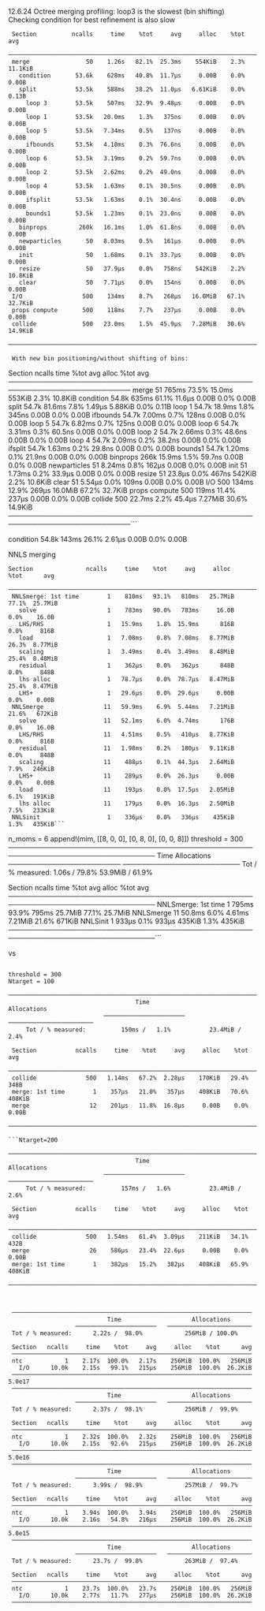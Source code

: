 12.6.24
Octree merging profiling: loop3 is the slowest (bin shifting)
Checking condition for best refinement is also slow

```
 Section          ncalls     time    %tot     avg     alloc    %tot      avg
 ───────────────────────────────────────────────────────────────────────────
 merge                50    1.26s   82.1%  25.3ms    554KiB    2.3%  11.1KiB
   condition       53.6k    628ms   40.8%  11.7μs     0.00B    0.0%    0.00B
   split           53.5k    588ms   38.2%  11.0μs   6.61KiB    0.0%    0.13B
     loop 3        53.5k    507ms   32.9%  9.48μs     0.00B    0.0%    0.00B
     loop 1        53.5k   20.0ms    1.3%   375ns     0.00B    0.0%    0.00B
     loop 5        53.5k   7.34ms    0.5%   137ns     0.00B    0.0%    0.00B
     ifbounds      53.5k   4.10ms    0.3%  76.6ns     0.00B    0.0%    0.00B
     loop 6        53.5k   3.19ms    0.2%  59.7ns     0.00B    0.0%    0.00B
     loop 2        53.5k   2.62ms    0.2%  49.0ns     0.00B    0.0%    0.00B
     loop 4        53.5k   1.63ms    0.1%  30.5ns     0.00B    0.0%    0.00B
     ifsplit       53.5k   1.63ms    0.1%  30.4ns     0.00B    0.0%    0.00B
     bounds1       53.5k   1.23ms    0.1%  23.0ns     0.00B    0.0%    0.00B
   binprops         260k   16.1ms    1.0%  61.8ns     0.00B    0.0%    0.00B
   newparticles       50   8.03ms    0.5%   161μs     0.00B    0.0%    0.00B
   init               50   1.68ms    0.1%  33.7μs     0.00B    0.0%    0.00B
   resize             50   37.9μs    0.0%   758ns    542KiB    2.2%  10.8KiB
   clear              50   7.71μs    0.0%   154ns     0.00B    0.0%    0.00B
 I/O                 500    134ms    8.7%   268μs   16.0MiB   67.1%  32.7KiB
 props compute       500    118ms    7.7%   237μs     0.00B    0.0%    0.00B
 collide             500   23.0ms    1.5%  45.9μs   7.28MiB   30.6%  14.9KiB
 ───────────────────────────────────────────────────────────────────────────```

 With new bin positioning/without shifting of bins:
```
 Section          ncalls     time    %tot     avg     alloc    %tot      avg
 ───────────────────────────────────────────────────────────────────────────
 merge                51    765ms   73.5%  15.0ms    553KiB    2.3%  10.8KiB
   condition       54.8k    635ms   61.1%  11.6μs     0.00B    0.0%    0.00B
   split           54.7k   81.6ms    7.8%  1.49μs   5.88KiB    0.0%    0.11B
     loop 1        54.7k   18.9ms    1.8%   345ns     0.00B    0.0%    0.00B
     ifbounds      54.7k   7.00ms    0.7%   128ns     0.00B    0.0%    0.00B
     loop 5        54.7k   6.82ms    0.7%   125ns     0.00B    0.0%    0.00B
     loop 6        54.7k   3.31ms    0.3%  60.5ns     0.00B    0.0%    0.00B
     loop 2        54.7k   2.66ms    0.3%  48.6ns     0.00B    0.0%    0.00B
     loop 4        54.7k   2.09ms    0.2%  38.2ns     0.00B    0.0%    0.00B
     ifsplit       54.7k   1.63ms    0.2%  29.8ns     0.00B    0.0%    0.00B
     bounds1       54.7k   1.20ms    0.1%  21.9ns     0.00B    0.0%    0.00B
   binprops         266k   15.9ms    1.5%  59.7ns     0.00B    0.0%    0.00B
   newparticles       51   8.24ms    0.8%   162μs     0.00B    0.0%    0.00B
   init               51   1.73ms    0.2%  33.9μs     0.00B    0.0%    0.00B
   resize             51   23.8μs    0.0%   467ns    542KiB    2.2%  10.6KiB
   clear              51   5.54μs    0.0%   109ns     0.00B    0.0%    0.00B
 I/O                 500    134ms   12.9%   269μs   16.0MiB   67.2%  32.7KiB
 props compute       500    119ms   11.4%   237μs     0.00B    0.0%    0.00B
 collide             500   22.7ms    2.2%  45.4μs   7.27MiB   30.6%  14.9KiB
 ───────────────────────────────────────────────────────────────────────────```

 condition       54.8k    143ms   26.1%  2.61μs     0.00B    0.0%    0.00B

NNLS merging
```
Section               ncalls     time    %tot     avg     alloc    %tot      avg
 ────────────────────────────────────────────────────────────────────────────────
 NNLSmerge: 1st time        1    810ms   93.1%   810ms   25.7MiB   77.1%  25.7MiB
   solve                    1    783ms   90.0%   783ms     16.0B    0.0%    16.0B
   LHS/RHS                  1   15.9ms    1.8%  15.9ms      816B    0.0%     816B
   load                     1   7.08ms    0.8%  7.08ms   8.77MiB   26.3%  8.77MiB
   scaling                  1   3.49ms    0.4%  3.49ms   8.48MiB   25.4%  8.48MiB
   residual                 1    362μs    0.0%   362μs      848B    0.0%     848B
   lhs alloc                1   78.7μs    0.0%  78.7μs   8.47MiB   25.4%  8.47MiB
   LHS+                     1   29.6μs    0.0%  29.6μs     0.00B    0.0%    0.00B
 NNLSmerge                 11   59.9ms    6.9%  5.44ms   7.21MiB   21.6%   672KiB
   solve                   11   52.1ms    6.0%  4.74ms      176B    0.0%    16.0B
   LHS/RHS                 11   4.51ms    0.5%   410μs   8.77KiB    0.0%     816B
   residual                11   1.98ms    0.2%   180μs   9.11KiB    0.0%     848B
   scaling                 11    488μs    0.1%  44.3μs   2.64MiB    7.9%   246KiB
   LHS+                    11    289μs    0.0%  26.3μs     0.00B    0.0%    0.00B
   load                    11    193μs    0.0%  17.5μs   2.05MiB    6.1%   191KiB
   lhs alloc               11    179μs    0.0%  16.3μs   2.50MiB    7.5%   233KiB
 NNLSinit                   1    336μs    0.0%   336μs    435KiB    1.3%   435KiB```

```
 n_moms = 6
 append!(mim, [[8, 0, 0], [0, 8, 0], [0, 0, 8]])
 threshold = 300
 ────────────────────────────────────────────────────────────────────────────────
                                        Time                    Allocations      
                               ───────────────────────   ────────────────────────
       Tot / % measured:            1.06s /  79.8%           53.9MiB /  61.9%    

 Section               ncalls     time    %tot     avg     alloc    %tot      avg
 ────────────────────────────────────────────────────────────────────────────────
 NNLSmerge: 1st time        1    795ms   93.9%   795ms   25.7MiB   77.1%  25.7MiB
 NNLSmerge                 11   50.8ms    6.0%  4.61ms   7.21MiB   21.6%   671KiB
 NNLSinit                   1    933μs    0.1%   933μs    435KiB    1.3%   435KiB
 ────────────────────────────────────────────────────────────────────────────────```

vs
```

threshold = 300
Ntarget = 100
 ────────────────────────────────────────────────────────────────────────────
                                    Time                    Allocations      
                           ───────────────────────   ────────────────────────
     Tot / % measured:          150ms /   1.1%           23.4MiB /   2.4%    

 Section           ncalls     time    %tot     avg     alloc    %tot      avg
 ────────────────────────────────────────────────────────────────────────────
 collide              500   1.14ms   67.2%  2.28μs    170KiB   29.4%     348B
 merge: 1st time        1    357μs   21.0%   357μs    408KiB   70.6%   408KiB
 merge                 12    201μs   11.8%  16.8μs     0.00B    0.0%    0.00B
 ────────────────────────────────────────────────────────────────────────────```

```Ntarget=200
 ────────────────────────────────────────────────────────────────────────────
                                    Time                    Allocations      
                           ───────────────────────   ────────────────────────
     Tot / % measured:          157ms /   1.6%           23.4MiB /   2.6%    

 Section           ncalls     time    %tot     avg     alloc    %tot      avg
 ────────────────────────────────────────────────────────────────────────────
 collide              500   1.54ms   61.4%  3.09μs    211KiB   34.1%     432B
 merge                 26    586μs   23.4%  22.6μs     0.00B    0.0%    0.00B
 merge: 1st time        1    382μs   15.2%   382μs    408KiB   65.9%   408KiB
 ────────────────────────────────────────────────────────────────────────────```



 ────────────────────────────────────────────────────────────────────
                            Time                    Allocations      
                   ───────────────────────   ────────────────────────
 Tot / % measured:      2.22s /  98.0%            256MiB / 100.0%    

 Section   ncalls     time    %tot     avg     alloc    %tot      avg
 ────────────────────────────────────────────────────────────────────
 ntc            1    2.17s  100.0%   2.17s    256MiB  100.0%   256MiB
   I/O      10.0k    2.15s   99.1%   215μs    256MiB  100.0%  26.2KiB
 ────────────────────────────────────────────────────────────────────
5.0e17
 ────────────────────────────────────────────────────────────────────
                            Time                    Allocations      
                   ───────────────────────   ────────────────────────
 Tot / % measured:      2.37s /  98.1%            256MiB /  99.9%    

 Section   ncalls     time    %tot     avg     alloc    %tot      avg
 ────────────────────────────────────────────────────────────────────
 ntc            1    2.32s  100.0%   2.32s    256MiB  100.0%   256MiB
   I/O      10.0k    2.15s   92.6%   215μs    256MiB  100.0%  26.2KiB
 ────────────────────────────────────────────────────────────────────
5.0e16
 ────────────────────────────────────────────────────────────────────
                            Time                    Allocations      
                   ───────────────────────   ────────────────────────
 Tot / % measured:      3.99s /  98.9%            257MiB /  99.7%    

 Section   ncalls     time    %tot     avg     alloc    %tot      avg
 ────────────────────────────────────────────────────────────────────
 ntc            1    3.94s  100.0%   3.94s    256MiB  100.0%   256MiB
   I/O      10.0k    2.16s   54.8%   216μs    256MiB  100.0%  26.2KiB
 ────────────────────────────────────────────────────────────────────
5.0e15
 ────────────────────────────────────────────────────────────────────
                            Time                    Allocations      
                   ───────────────────────   ────────────────────────
 Tot / % measured:      23.7s /  99.8%            263MiB /  97.4%    

 Section   ncalls     time    %tot     avg     alloc    %tot      avg
 ────────────────────────────────────────────────────────────────────
 ntc            1    23.7s  100.0%   23.7s    256MiB  100.0%   256MiB
   I/O      10.0k    2.77s   11.7%   277μs    256MiB  100.0%  26.2KiB
 ────────────────────────────────────────────────────────────────────